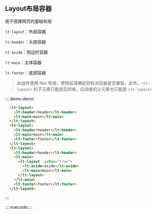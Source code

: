 ## Layout布局容器

用于搭建网页的基础布局

`lt-layout`：外层容器

`lt-header`：头部容器

`lt-aside`：侧边栏容器

`lt-main`：主体容器

`lt-footer`：底部容器

> 此组件使用 flex 布局，使用前请确定目标浏览器是否兼容。此外，`<lt-layout>` 的子元素只能是后四者，后四者的父元素也只能是 `<lt-layout>`

::: demo demo
```html
  <lt-layout>
    <lt-header>header</lt-header>
    <lt-main>main</lt-main>
  </lt-layout>
  <lt-layout>
    <lt-header>header</lt-header>
    <lt-main>main</lt-main>
    <lt-footer>footer</lt-footer>
  </lt-layout>
  <lt-layout>
    <lt-header>header</lt-header>
    <lt-main>
      <lt-layout :isRow="true">
        <lt-aside>aside</lt-aside>
        <lt-main>main</lt-main>
      </lt-layout>
    </lt-main>
    <lt-footer>footer</lt-footer>
  </lt-layout>
```
:::

::::vuecode::::
<style lang='less'>
.demo-code-result {
  .lt-layout {
    margin-top: 10px;
    margin-bottom: 10px;
  }
  .lt-header {
    line-height: 60px;
    text-align: center;
    background-color: #9B9B9B;
  }
  .lt-main {
    line-height: 120px;
    text-align: center;
    background-color: #CDCDCD;
    .lt-layout {
      margin: 0;
    }
  }
  .lt-footer {
    line-height: 60px;
    text-align: center;
    background-color: #E7E7E7;
  }
  .lt-aside {
    background-color: #FAFAFA;
  }
}
</style>